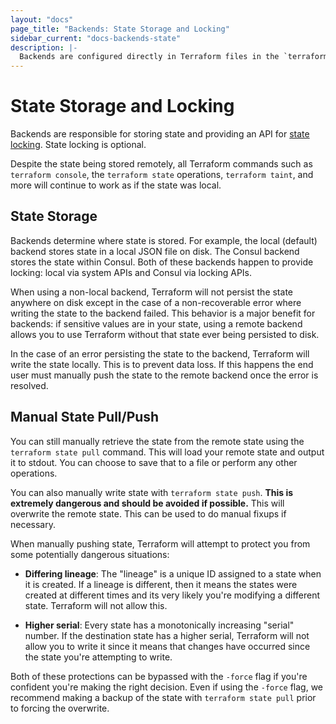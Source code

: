 ```yaml
---
layout: "docs"
page_title: "Backends: State Storage and Locking"
sidebar_current: "docs-backends-state"
description: |-
  Backends are configured directly in Terraform files in the `terraform` section.
---
```


# State Storage and Locking

Backends are responsible for storing state and providing an API for
[state locking](/docs/state/locking.html). State locking is optional.

Despite the state being stored remotely, all Terraform commands such
as `terraform console`, the `terraform state` operations, `terraform taint`,
and more will continue to work as if the state was local.

## State Storage

Backends determine where state is stored. For example, the local (default)
backend stores state in a local JSON file on disk. The Consul backend stores
the state within Consul. Both of these backends happen to provide locking:
local via system APIs and Consul via locking APIs.

When using a non-local backend, Terraform will not persist the state anywhere
on disk except in the case of a non-recoverable error where writing the state
to the backend failed. This behavior is a major benefit for backends: if
sensitive values are in your state, using a remote backend allows you to use
Terraform without that state ever being persisted to disk.

In the case of an error persisting the state to the backend, Terraform will
write the state locally. This is to prevent data loss. If this happens the
end user must manually push the state to the remote backend once the error
is resolved.

## Manual State Pull/Push

You can still manually retrieve the state from the remote state using
the `terraform state pull` command. This will load your remote state and
output it to stdout. You can choose to save that to a file or perform any
other operations.

You can also manually write state with `terraform state push`. **This
is extremely dangerous and should be avoided if possible.** This will
overwrite the remote state. This can be used to do manual fixups if necessary.

When manually pushing state, Terraform will attempt to protect you from
some potentially dangerous situations:

  * **Differing lineage**: The "lineage" is a unique ID assigned to a state
    when it is created. If a lineage is different, then it means the states
    were created at different times and its very likely you're modifying a
    different state. Terraform will not allow this.

  * **Higher serial**: Every state has a monotonically increasing "serial"
    number. If the destination state has a higher serial, Terraform will
    not allow you to write it since it means that changes have occurred since
    the state you're attempting to write.

Both of these protections can be bypassed with the `-force` flag if you're
confident you're making the right decision. Even if using the `-force` flag,
we recommend making a backup of the state with `terraform state pull`
prior to forcing the overwrite.
